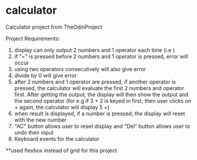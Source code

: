 # calculator
Calculator project from TheOdinProject

Project Requirements:
1. display can only output 2 numbers and 1 operator each time (i.e <firstNum> <operator> <secondNum>)
2. if "=" is pressed before 2 numbers and 1 operator is pressed, error will occur
3. using two operators consecutively will also give error
4. divide by 0 will give error
5. after 2 numbers and 1 operator are pressed, if another operator is pressed, the calculator will evaluate the first 2 numbers and operator first. After getting the output, the display will then show the output and the second operator (for e.g if 3 + 2 is keyed in first, then user clicks on + again, the calculator will display 5 +)
6. when result is displayed, if a number is pressed, the display will reset with the new number
7. "AC" button allows user to reset display and "Del" button allows user to undo their input
8. Keyboard events for the calculator

**used flexbox instead of grid for this project 
